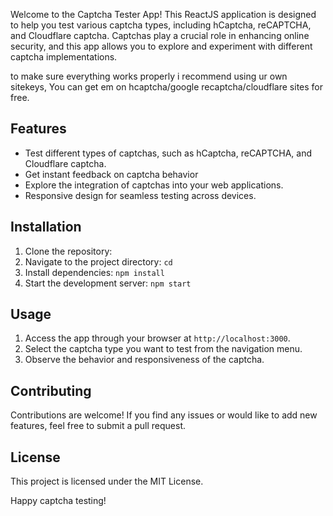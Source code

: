 Welcome to the Captcha Tester App! This ReactJS application is designed to help you test various captcha types, including hCaptcha, reCAPTCHA, and Cloudflare captcha. Captchas play a crucial role in enhancing online security, and this app allows you to explore and experiment with different captcha implementations.

to make sure everything works properly i recommend using ur own sitekeys, You can get em on hcaptcha/google recaptcha/cloudflare sites for free. 

## Features

- Test different types of captchas, such as hCaptcha, reCAPTCHA, and Cloudflare captcha.
- Get instant feedback on captcha behavior
- Explore the integration of captchas into your web applications.
- Responsive design for seamless testing across devices.

## Installation

1. Clone the repository: 
2. Navigate to the project directory: `cd`
3. Install dependencies: `npm install`
4. Start the development server: `npm start`

## Usage

1. Access the app through your browser at `http://localhost:3000`.
2. Select the captcha type you want to test from the navigation menu.
3. Observe the behavior and responsiveness of the captcha.

## Contributing

Contributions are welcome! If you find any issues or would like to add new features, feel free to submit a pull request.

## License

This project is licensed under the MIT License.

Happy captcha testing!
